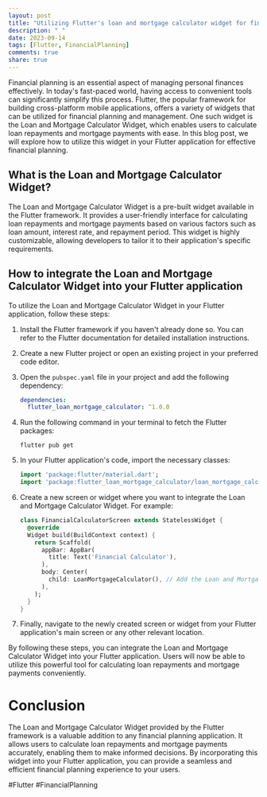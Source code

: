 ```yaml
---
layout: post
title: "Utilizing Flutter's loan and mortgage calculator widget for financial planning"
description: " "
date: 2023-09-14
tags: [Flutter, FinancialPlanning]
comments: true
share: true
---
```


Financial planning is an essential aspect of managing personal finances effectively. In today's fast-paced world, having access to convenient tools can significantly simplify this process. Flutter, the popular framework for building cross-platform mobile applications, offers a variety of widgets that can be utilized for financial planning and management. One such widget is the Loan and Mortgage Calculator Widget, which enables users to calculate loan repayments and mortgage payments with ease. In this blog post, we will explore how to utilize this widget in your Flutter application for effective financial planning.

## What is the Loan and Mortgage Calculator Widget?

The Loan and Mortgage Calculator Widget is a pre-built widget available in the Flutter framework. It provides a user-friendly interface for calculating loan repayments and mortgage payments based on various factors such as loan amount, interest rate, and repayment period. This widget is highly customizable, allowing developers to tailor it to their application's specific requirements.

## How to integrate the Loan and Mortgage Calculator Widget into your Flutter application

To utilize the Loan and Mortgage Calculator Widget in your Flutter application, follow these steps:

1. Install the Flutter framework if you haven't already done so. You can refer to the Flutter documentation for detailed installation instructions.

2. Create a new Flutter project or open an existing project in your preferred code editor.

3. Open the `pubspec.yaml` file in your project and add the following dependency:

   ```yaml
   dependencies:
     flutter_loan_mortgage_calculator: ^1.0.0
   ```

4. Run the following command in your terminal to fetch the Flutter packages:

   ```
   flutter pub get
   ```

5. In your Flutter application's code, import the necessary classes:

   ```dart
   import 'package:flutter/material.dart';
   import 'package:flutter_loan_mortgage_calculator/loan_mortgage_calculator.dart';
   ```

6. Create a new screen or widget where you want to integrate the Loan and Mortgage Calculator Widget. For example:

   ```dart
   class FinancialCalculatorScreen extends StatelessWidget {
     @override
     Widget build(BuildContext context) {
       return Scaffold(
         appBar: AppBar(
           title: Text('Financial Calculator'),
         ),
         body: Center(
           child: LoanMortgageCalculator(), // Add the Loan and Mortgage Calculator Widget here
         ),
       );
     }
   }
   ```

7. Finally, navigate to the newly created screen or widget from your Flutter application's main screen or any other relevant location.

By following these steps, you can integrate the Loan and Mortgage Calculator Widget into your Flutter application. Users will now be able to utilize this powerful tool for calculating loan repayments and mortgage payments conveniently.

# Conclusion

The Loan and Mortgage Calculator Widget provided by the Flutter framework is a valuable addition to any financial planning application. It allows users to calculate loan repayments and mortgage payments accurately, enabling them to make informed decisions. By incorporating this widget into your Flutter application, you can provide a seamless and efficient financial planning experience to your users.

#Flutter #FinancialPlanning